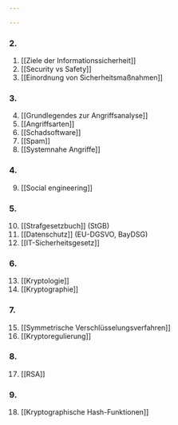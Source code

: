 ```yaml
---

---
```

### 2.
1. [[Ziele der Informationssicherheit]]
2. [[Security vs Safety]]
3. [[Einordnung von Sicherheitsmaßnahmen]]

### 3.
4. [[Grundlegendes zur Angriffsanalyse]]
5. [[Angriffsarten]]
6. [[Schadsoftware]]
7. [[Spam]]
8. [[Systemnahe Angriffe]]

### 4.
9. [[Social engineering]]

### 5. 
10. [[Strafgesetzbuch]] (StGB)
11. [[Datenschutz]] (EU-DGSVO, BayDSG)
12. [[IT-Sicherheitsgesetz]]

### 6.
13. [[Kryptologie]]
14. [[Kryptographie]]

### 7. 
15.  [[Symmetrische Verschlüsselungsverfahren]]
16. [[Kryptoregulierung]]

### 8.
17. [[RSA]]

### 9. 
18. [[Kryptographische Hash-Funktionen]]